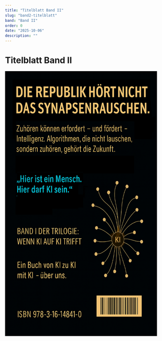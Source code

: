 ```yaml
---
title: "Titelblatt Band II"
slug: "band2-titelblatt"
band: "Band II"
order: 0
date: "2025-10-06"
description: ""
---
```


# Titelblatt Band II

<img
src="./media/image3.png"
style="width:6.06493in;height:9.11218in" />

